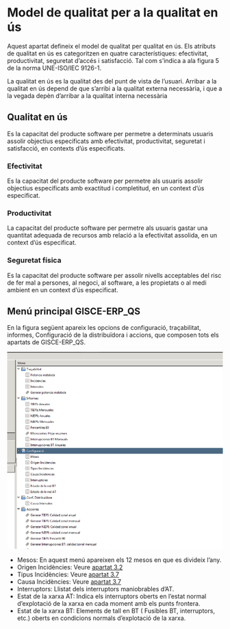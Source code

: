 # Model de qualitat per a la qualitat en ús

Aquest apartat defineix el model de qualitat per qualitat en ús. Els atributs
de qualitat en ús es categoritzen en quatre característiques: efectivitat,
productivitat, seguretat d’accés i satisfacció. Tal com s’indica a ala figura
5 de la norma UNE-ISO/IEC 9126-1.

La qualitat en ús es la qualitat des del punt de vista de l’usuari.
Arribar a la qualitat en ús depend de que s’arribi a la qualitat externa
necessària, i que a la vegada depèn d’arribar a la qualitat interna necessària

## Qualitat en ús

Es la capacitat del producte software per permetre a determinats usuaris
assolir objectius especificats amb efectivitat, productivitat, seguretat i
satisfacció, en contexts d’ús especificats.

### Efectivitat

Es la capacitat del producte software per permetre als usuaris assolir
objectius especificats amb exactitud i completitud, en un context d’ús
especificat.

### Productivitat

La capacitat del producte software per permetre als usuaris gastar una
quantitat adequada de recursos amb relació a la efectivitat assolida, en un
context d’ús especificat.

### Seguretat física

Es la capacitat del producte software per assolir nivells acceptables del
risc de fer mal a persones, al negoci, al software, a les propietats o al medi
ambient en un context d’ús especificat.

## Menú principal GISCE-ERP_QS

En la figura següent apareix les opcions de configuració, traçabilitat,
informes, Configuració de la distribuïdora i accions, que composen tots els
apartats de GISCE-ERP_QS.

![](../_static/qualitat/qualitat_menu.png)

* Mesos: En aquest menú apareixen els 12 mesos en que es divideix l’any.
* Origen Incidències: Veure [apartat 3.2](./termes_i_def.md#recollida-dinformacio)
* Tipus Incidències: Veure [apartat 3.7](./termes_i_def.md#desagregacio-de-les-dades-de-la-interrupcio)
* Causa Incidències: Veure [apartat 3.7](./termes_i_def.md#desagregacio-de-les-dades-de-la-interrupcio)
* Interruptors: Llistat dels interruptors maniobrables d’AT.
* Estat de la xarxa AT: Indica els interruptors oberts en l’estat normal
  d’explotació de la xarxa en cada moment amb els punts frontera.
* Estat de la xarxa BT: Elements de tall en BT ( Fusibles BT, interruptors,
  etc.) oberts en condicions normals d’explotació de la xarxa.
